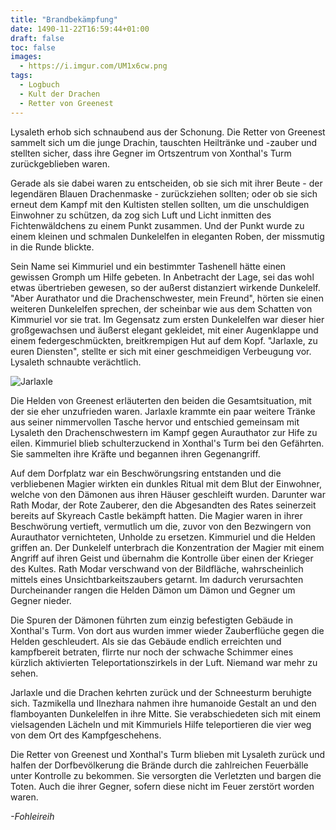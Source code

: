 ```yaml
---
title: "Brandbekämpfung"
date: 1490-11-22T16:59:44+01:00
draft: false
toc: false
images:
  - https://i.imgur.com/UM1x6cw.png
tags: 
  - Logbuch
  - Kult der Drachen
  - Retter von Greenest
---
```


Lysaleth erhob sich schnaubend aus der Schonung. Die Retter von Greenest sammelt sich um die junge Drachin, tauschten Heiltränke und -zauber und stellten sicher, dass ihre Gegner im Ortszentrum von Xonthal's Turm zurückgeblieben waren.

Gerade als sie dabei waren zu entscheiden, ob sie sich mit ihrer Beute - der legendären Blauen Drachenmaske - zurückziehen sollten; oder ob sie sich erneut dem Kampf mit den Kultisten stellen sollten, um die unschuldigen Einwohner zu schützen, da zog sich Luft und Licht inmitten des Fichtenwäldchens zu einem Punkt zusammen. Und der Punkt wurde zu einem kleinen und schmalen Dunkelelfen in eleganten Roben, der missmutig in die Runde blickte.

Sein Name sei Kimmuriel und ein bestimmter Tashenell hätte einen gewissen Gromph um Hilfe gebeten. In Anbetracht der Lage, sei das wohl etwas übertrieben gewesen, so der außerst distanziert wirkende Dunkelelf. "Aber Aurathator und die Drachenschwester, mein Freund", hörten sie einen weiteren Dunkelelfen sprechen, der scheinbar wie aus dem Schatten von Kimmuriel vor sie trat. Im Gegensatz zum ersten Dunkelelfen war dieser hier großgewachsen und äußerst elegant gekleidet, mit einer Augenklappe und einem federgeschmückten, breitkrempigen Hut auf dem Kopf. "Jarlaxle, zu euren Diensten", stellte er sich mit einer geschmeidigen Verbeugung vor. Lysaleth schnaubte verächtlich.

![Jarlaxle](https://i.imgur.com/f6IR6u9.png)

Die Helden von Greenest erläuterten den beiden die Gesamtsituation, mit der sie eher unzufrieden waren. Jarlaxle krammte ein paar weitere Tränke aus seiner nimmervollen Tasche hervor und entschied gemeinsam mit Lysaleth den Drachenschwestern im Kampf gegen Aurauthator zur Hife zu eilen. Kimmuriel blieb schulterzuckend in Xonthal's Turm bei den Gefährten. Sie sammelten ihre Kräfte und begannen ihren Gegenangriff.

Auf dem Dorfplatz war ein Beschwörungsring entstanden und die verbliebenen Magier wirkten ein dunkles Ritual mit dem Blut der Einwohner, welche von den Dämonen aus ihren Häuser geschleift wurden. Darunter war Rath Modar, der Rote Zauberer, den die Abgesandten des Rates seinerzeit bereits auf Skyreach Castle bekämpft hatten. Die Magier waren in ihrer Beschwörung vertieft, vermutlich um die, zuvor von den Bezwingern von Aurauthator vernichteten, Unholde zu ersetzen. Kimmuriel und die Helden griffen an. Der Dunkelelf unterbrach die Konzentration der Magier mit einem Angriff auf ihren Geist und übernahm die Kontrolle über einen der Krieger des Kultes. Rath Modar verschwand von der Bildfläche, wahrscheinlich mittels eines Unsichtbarkeitszaubers getarnt. Im dadurch verursachten Durcheinander rangen die Helden Dämon um Dämon und Gegner um Gegner nieder. 

Die Spuren der Dämonen führten zum einzig befestigten Gebäude in Xonthal's Turm. Von dort aus wurden immer wieder Zauberflüche gegen die Helden geschleudert. Als sie das Gebäude endlich erreichten und kampfbereit betraten, flirrte nur noch der schwache Schimmer eines kürzlich aktivierten Teleportationszirkels in der Luft. Niemand war mehr zu sehen.

Jarlaxle und die Drachen kehrten zurück und der Schneesturm beruhigte sich. Tazmikella und Ilnezhara nahmen ihre humanoide Gestalt an und den flamboyanten Dunkelelfen in ihre Mitte. Sie verabschiedeten sich mit einem vielsagenden Lächeln und mit Kimmuriels Hilfe teleportieren die vier weg von dem Ort des Kampfgeschehens.

Die Retter von Greenest und Xonthal's Turm blieben mit Lysaleth zurück und halfen der Dorfbevölkerung die Brände durch die zahlreichen Feuerbälle unter Kontrolle zu bekommen. Sie versorgten die Verletzten und bargen die Toten. Auch die ihrer Gegner, sofern diese nicht im Feuer zerstört worden waren.

_-Fohleireih_
